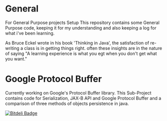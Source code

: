 # General

For General Purpose projects Setup
This repository contains some General Purpose code, keeping it 
for my understanding and also keeping a log for what i've been 
learning.

As Bruce Eckel wrote in his book 'Thinking in Java', the satisfaction of re-writing a class is in getting things right. often these insights are in the nature of saying "A learning experience is what you egt when you don't get what you want."

# Google Protocol Buffer

Currently working on Google's Protocol Buffer library.
This Sub-Project contains code for Serialization, JAX-B API and 
Google Protocol Buffer and a comparison of three methods of 
objects persistence in java. 

[![Bitdeli Badge](https://d2weczhvl823v0.cloudfront.net/Shashi-Bhushan/general/trend.png)](https://bitdeli.com/free "Bitdeli Badge")


